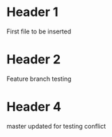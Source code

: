 # Header  1

First file to be inserted
# Header 2

Feature branch testing 

# Header 4 

master updated for testing conflict 
